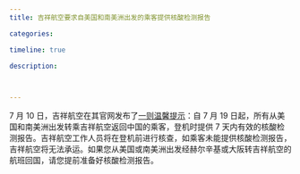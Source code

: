 ```yaml
---
title: 吉祥航空要求自美国和南美洲出发的乘客提供核酸检测报告

categories:

timeline: true

description:



---
```


7 月 10 日，吉祥航空在其官网发布了[一则温馨提示](http://www.juneyaoair.com/pages/About/notice.aspx?noticeid=5921)：自 7 月 19 日起，所有从美国和南美洲出发转乘吉祥航空返回中国的乘客，登机时提供 7 天内有效的核酸检测报告。吉祥航空工作人员将在登机前进行核查，如乘客未能提供核酸检测报告，吉祥航空将无法承运。如果您从美国或南美洲出发经赫尔辛基或大阪转吉祥航空的航班回国，请您提前准备好核酸检测报告。

